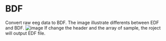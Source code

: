# BDF
Convert raw eeg data to BDF.
The image illustrate differents between EDF and BDF.
![image](https://user-images.githubusercontent.com/53856105/167778382-2a6a7a1a-4821-4776-963c-f7e5f8d16f00.png)
If change the header and the array of sample, the roject will output EDF file.
